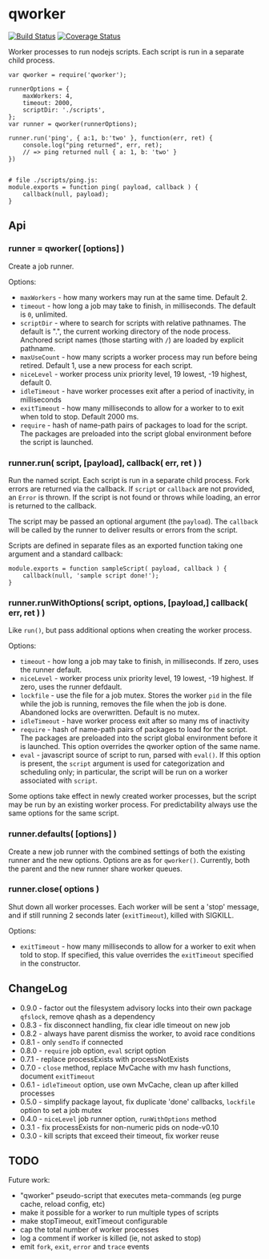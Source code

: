 qworker
=======

[![Build Status](https://api.travis-ci.org/andrasq/node-qworker.svg?branch=master)](https://travis-ci.org/andrasq/node-qworker?branch=master)
[![Coverage Status](https://codecov.io/github/andrasq/node-qworker/coverage.svg?branch=master)](https://codecov.io/github/andrasq/node-qworker?branch=master)


Worker processes to run nodejs scripts.  Each script is run in a separate child process.

    var qworker = require('qworker');

    runnerOptions = {
        maxWorkers: 4,
        timeout: 2000,
        scriptDir: './scripts',
    };
    var runner = qworker(runnerOptions);

    runner.run('ping', { a:1, b:'two' }, function(err, ret) {
        console.log("ping returned", err, ret);
        // => ping returned null { a: 1, b: 'two' }
    })


    # file ./scripts/ping.js:
    module.exports = function ping( payload, callback ) {
        callback(null, payload);
    }


## Api

### runner = qworker( [options] )

Create a job runner.

Options:
- `maxWorkers` - how many workers may run at the same time.  Default 2.
- `timeout` - how long a job may take to finish, in milliseconds.
  The default is `0`, unlimited.
- `scriptDir` - where to search for scripts with relative pathnames.
  The default is ".", the current working directory of the node process.
  Anchored script names (those starting with `/`) are loaded by explicit pathname.
- `maxUseCount` - how many scripts a worker process may run before being retired.
  Default 1, use a new process for each script.
- `niceLevel` - worker process unix priority level, 19 lowest, -19 highest, default 0.
- `idleTimeout` - have worker processes exit after a period of inactivity, in milliseconds
- `exitTimeout` - how many milliseconds to allow for a worker to to exit when told to stop.
  Default 2000 ms.
- `require` - hash of name-path pairs of packages to load for the script.
  The packages are preloaded into the script global environment before the script is launched.

### runner.run( script, [payload], callback( err, ret ) )

Run the named script.  Each script is run in a separate child process.  Fork errors
are returned via the callback.  If `script` or `callback` are not provided, an `Error`
is thrown.  If the script is not found or throws while loading, an error is returned
to the callback.

The script may be passed an optional argument (the `payload`).  The `callback` will be
called by the runner to deliver results or errors from the script.

Scripts are defined in separate files as an exported function taking one argument and
a standard callback:

    module.exports = function sampleScript( payload, callback ) {
        callback(null, 'sample script done!');
    }

### runner.runWithOptions( script, options, [payload,] callback( err, ret ) )

Like `run()`, but pass additional options when creating the worker process.

Options:
- `timeout` - how long a job may take to finish, in milliseconds.
  If zero, uses the runner default.
- `niceLevel` - worker process unix priority level, 19 lowest, -19 highest.
  If zero, uses the runner defdault.
- `lockfile` - use the file for a job mutex.  Stores the worker `pid` in the file
  while the job is running, removes the file when the job is done.  Abandoned locks
  are overwritten.  Default is no mutex.
- `idleTimeout` - have worker process exit after so many ms of inactivity
- `require` - hash of name-path pairs of packages to load for the script.
  The packages are preloaded into the script global environment before it is launched.
  This option overrides the qworker option of the same name.
- `eval` - javascript source of script to run, parsed with `eval()`.  If this option
  is present, the `script` argument is used for categorization and scheduling only;
  in particular, the script will be run on a worker associated with `script`.

Some options take effect in newly created worker processes, but the script may be run
by an existing worker process.  For predictability always use the same options for the
same script.

### runner.defaults( [options] )

Create a new job runner with the combined settings of both the existing runner and the
new options.  Options are as for `qworker()`.  Currently, both the parent and the new
runner share worker queues.

### runner.close( options )

Shut down all worker processes.  Each worker will be sent a 'stop' message, and if still
running 2 seconds later (`exitTimeout`), killed with SIGKILL.

Options:
- `exitTimeout` - how many milliseconds to allow for a worker to exit when told to stop.
  If specified, this value overrides the `exitTimeout` specified in the constructor.


## ChangeLog

- 0.9.0 - factor out the filesystem advisory locks into their own package `qfslock`,
          remove qhash as a dependency
- 0.8.3 - fix disconnect handling, fix clear idle timeout on new job
- 0.8.2 - always have parent dismiss the worker, to avoid race conditions
- 0.8.1 - only `sendTo` if connected
- 0.8.0 - `require` job option, `eval` script option
- 0.7.1 - replace processExists with processNotExists
- 0.7.0 - `close` method, replace MvCache with mv hash functions, document `exitTimeout`
- 0.6.1 - `idleTimeout` option, use own MvCache, clean up after killed processes
- 0.5.0 - simplify package layout, fix duplicate 'done' callbacks, `lockfile` option to set a job mutex
- 0.4.0 - `niceLevel` job runner option, `runWithOptions` method
- 0.3.1 - fix processExists for non-numeric pids on node-v0.10
- 0.3.0 - kill scripts that exceed their timeout, fix worker reuse

## TODO

Future work:
- "qworker" pseudo-script that executes meta-commands (eg purge cache, reload config, etc)
- make it possible for a worker to run multiple types of scripts
- make stopTimeout, exitTimeout configurable
- cap the total number of worker processes
- log a comment if worker is killed (ie, not asked to stop)
- emit `fork`, `exit`, `error` and `trace` events
